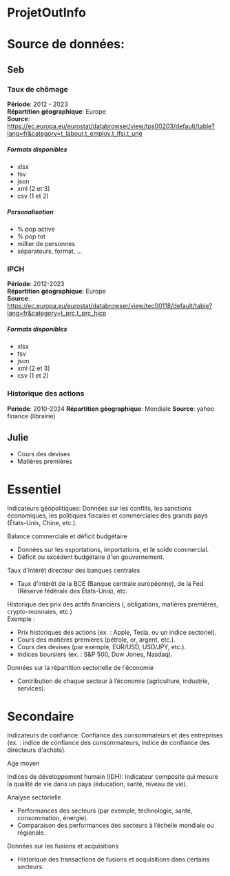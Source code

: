 # ProjetOutInfo

# Source de données:

## Seb

### Taux de chômage 
**Période**: 2012 - 2023\
**Répartition géographique**: Europe\
**Source**: https://ec.europa.eu/eurostat/databrowser/view/tps00203/default/table?lang=fr&category=t_labour.t_employ.t_lfsi.t_une

##### Formats disponibles
- xlsx
- tsv
- json
- xml (2 et 3)
- csv (1 et 2)

##### Personalisation
- % pop active
- % pop tot
- millier de personnes
- séparateurs, format, ...

### IPCH
**Période**: 2012-2023\
**Répartition géographique**: Europe\
**Source**: https://ec.europa.eu/eurostat/databrowser/view/tec00118/default/table?lang=fr&category=t_prc.t_prc_hicp

##### Formats disponibles
- xlsx
- tsv
- json
- xml (2 et 3)
- csv (1 et 2)

### Historique des actions
**Periode**: 2010-2024
**Répartition géographique**: Mondiale
**Source**: yahoo finance (librairie)


## Julie
- Cours des devises
- Matières premières


# Essentiel
Indicateurs géopolitiques: Données sur les conflits, les sanctions économiques, les politiques fiscales et commerciales des grands pays (États-Unis, Chine, etc.).

Balance commerciale et déficit budgétaire
- Données sur les exportations, importations, et le solde commercial.
- Déficit ou excédent budgétaire d'un gouvernement.

Taux d'intérêt directeur des banques centrales
- Taux d'intérêt de la BCE (Banque centrale européenne), de la Fed (Réserve fédérale des États-Unis), etc.


Historique des prix des actifs financiers (, obligations, matières premières, crypto-monnaies, etc.)\
Exemple :
- Prix historiques des actions (ex. : Apple, Tesla, ou un indice sectoriel).
- Cours des matières premières (pétrole, or, argent, etc.).
- Cours des devises (par exemple, EUR/USD, USD/JPY, etc.).
- Indices boursiers (ex. : S&P 500, Dow Jones, Nasdaq).

Données sur la répartition sectorielle de l'économie
- Contribution de chaque secteur à l’économie (agriculture, industrie, services).

# Secondaire

Indicateurs de confiance: Confiance des consommateurs et des entreprises (ex. : indice de confiance des consommateurs, indice de confiance des directeurs d'achats).

Age moyen

Indices de développement humain (IDH): Indicateur composite qui mesure la qualité de vie dans un pays (éducation, santé, niveau de vie).

Analyse sectorielle
- Performances des secteurs (par exemple, technologie, santé, consommation, énergie).
- Comparaison des performances des secteurs à l’échelle mondiale ou régionale.

Données sur les fusions et acquisitions
- Historique des transactions de fusions et acquisitions dans certains secteurs.

